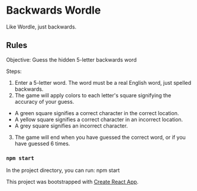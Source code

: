 # Backwards Wordle

Like Wordle, just backwards.

## Rules

Objective: Guess the hidden 5-letter backwards word

Steps:
1. Enter a 5-letter word. The word must be a real English word, just spelled backwards.
2. The game will apply colors to each letter's square signifying the accuracy of your guess. 
  - A green square signifies a correct character in the correct location. 
  - A yellow square signifies a correct character in an incorrect location.
  - A grey square signifies an incorrect character.
3. The game will end when you have guessed the correct word, or if you have guessed 6 times.

### `npm start`

In the project directory, you can run: npm start

This project was bootstrapped with [Create React App](https://github.com/facebook/create-react-app).
